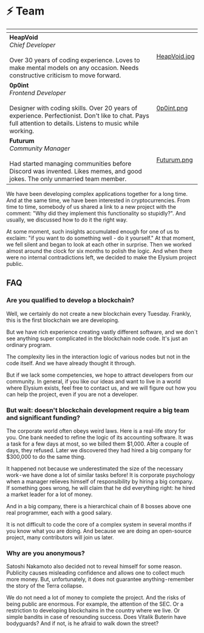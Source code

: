 # ⚡ Team

<table data-view="cards"><thead><tr><th></th><th data-hidden data-card-cover data-type="files"></th></tr></thead><tbody><tr><td><strong>HeapVoid</strong><br><strong></strong><em>Chief Developer</em><br><br>Over 30 years of coding experience. Loves to make mental models on any occasion. Needs constructive criticism to move forward.</td><td><a href="../.gitbook/assets/HeapVoid.jpg">HeapVoid.jpg</a></td></tr><tr><td><strong>0p0int</strong><br><strong></strong><em>Frontend Developer</em><br><br>Designer with coding skills. Over 20 years of experience. Perfectionist. Don't like to chat. Pays full attention to details. Listens to music while working.<br></td><td><a href="../.gitbook/assets/0p0int.png">0p0int.png</a></td></tr><tr><td><strong>Futurum</strong><br><strong></strong><em>Community Manager</em><br><strong></strong><br><strong></strong>Had started managing communities before Discord was invented. Likes memes, and good jokes. The only unmarried team member.</td><td><a href="../.gitbook/assets/Futurum.png">Futurum.png</a></td></tr></tbody></table>

We have been developing complex applications together for a long time. And at the same time, we have been interested in cryptocurrencies. From time to time, somebody of us shared a link to a new project with the comment: "Why did they implement this functionality so stupidly?". And usually, we discussed how to do it the right way.&#x20;

At some moment, such insights accumulated enough for one of us to exclaim: "if you want to do something well - do it yourself." At that moment, we fell silent and began to look at each other in surprise. Then we worked almost around the clock for six months to polish the logic. And when there were no internal contradictions left, we decided to make the Elysium project public.

## FAQ

### Are you qualified to develop a blockchain?

Well, we certainly do not create a new blockchain every Tuesday. Frankly, this is the first blockchain we are developing.

But we have rich experience creating vastly different software, and we don\`t see anything super complicated in the blockchain node code. It's just an ordinary program.

The complexity lies in the interaction logic of various nodes but not in the code itself. And we have already thought it through.

But if we lack some competencies, we hope to attract developers from our community. In general, if you like our ideas and want to live in a world where Elysium exists, feel free to contact us, and we will figure out how you can help the project, even if you are not a developer.

### But wait: doesn't blockchain development require a big team and significant funding?

The corporate world often obeys weird laws. Here is a real-life story for you. One bank needed to refine the logic of its accounting software. It was a task for a few days at most, so we billed them $1,000. After a couple of days, they refused. Later we discovered they had hired a big company for $300,000 to do the same thing.

It happened not because we underestimated the size of the necessary work - we have done a lot of similar tasks before! It is corporate psychology when a manager relieves himself of responsibility by hiring a big company. If something goes wrong, he will claim that he did everything right: he hired a market leader for a lot of money.

And in a big company, there is a hierarchical chain of 8 bosses above one real programmer, each with a good salary.

It is not difficult to code the core of a complex system in several months if you know what you are doing. And because we are doing an open-source project, many contributors will join us later.

### Why are you anonymous?

Satoshi Nakamoto also decided not to reveal himself for some reason. Publicity causes misleading confidence and allows one to collect much more money. But, unfortunately, it does not guarantee anything - remember the story of the Terra collapse.&#x20;

We do not need a lot of money to complete the project. And the risks of being public are enormous. For example, the attention of the SEC. Or a restriction to developing blockchains in the country where we live. Or simple bandits in case of resounding success. Does Vitalik Buterin have bodyguards? And if not, is he afraid to walk down the street?
